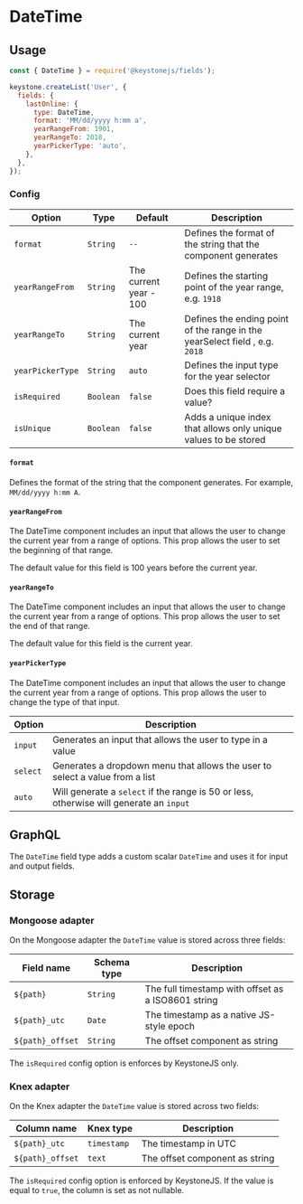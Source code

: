 <!--[meta]
section: api
subSection: field-types
title: DateTime
[meta]-->

# DateTime

## Usage

```js
const { DateTime } = require('@keystonejs/fields');

keystone.createList('User', {
  fields: {
    lastOnline: {
      type: DateTime,
      format: 'MM/dd/yyyy h:mm a',
      yearRangeFrom: 1901,
      yearRangeTo: 2018,
      yearPickerType: 'auto',
    },
  },
});
```

### Config

| Option           | Type      | Default                | Description                                                                 |
| ---------------- | --------- | ---------------------- | --------------------------------------------------------------------------- |
| `format`         | `String`  | `--`                   | Defines the format of the string that the component generates               |
| `yearRangeFrom`  | `String`  | The current year - 100 | Defines the starting point of the year range, e.g. `1918`                   |
| `yearRangeTo`    | `String`  | The current year       | Defines the ending point of the range in the yearSelect field , e.g. `2018` |
| `yearPickerType` | `String`  | `auto`                 | Defines the input type for the year selector                                |
| `isRequired`     | `Boolean` | `false`                | Does this field require a value?                                            |
| `isUnique`       | `Boolean` | `false`                | Adds a unique index that allows only unique values to be stored             |

#### `format`

Defines the format of the string that the component generates. For example, `MM/dd/yyyy h:mm A`.

#### `yearRangeFrom`

The DateTime component includes an input that allows the user to change the current year from a range of options.
This prop allows the user to set the beginning of that range.

The default value for this field is 100 years before the current year.

#### `yearRangeTo`

The DateTime component includes an input that allows the user to change the current year from a range of options.
This prop allows the user to set the end of that range.

The default value for this field is the current year.

#### `yearPickerType`

The DateTime component includes an input that allows the user to change the current year from a range of options. This prop allows the user to change the type of that input.

| Option   | Description                                                                             |
| -------- | --------------------------------------------------------------------------------------- |
| `input`  | Generates an input that allows the user to type in a value                              |
| `select` | Generates a dropdown menu that allows the user to select a value from a list            |
| `auto`   | Will generate a `select` if the range is 50 or less, otherwise will generate an `input` |

## GraphQL

The `DateTime` field type adds a custom scalar `DateTime` and uses it for input and output fields.

## Storage

### Mongoose adapter

On the Mongoose adapter the `DateTime` value is stored across three fields:

| Field name       | Schema type | Description                                        |
| ---------------- | ----------- | -------------------------------------------------- |
| `${path}`        | `String`    | The full timestamp with offset as a ISO8601 string |
| `${path}_utc`    | `Date`      | The timestamp as a native JS-style epoch           |
| `${path}_offset` | `String`    | The offset component as string                     |

The `isRequired` config option is enforces by KeystoneJS only.

### Knex adapter

On the Knex adapter the `DateTime` value is stored across two fields:

| Column name      | Knex type   | Description                    |
| ---------------- | ----------- | ------------------------------ |
| `${path}_utc`    | `timestamp` | The timestamp in UTC           |
| `${path}_offset` | `text`      | The offset component as string |

The `isRequired` config option is enforced by KeystoneJS. If the value is equal to `true`, the column is set as not nullable.
